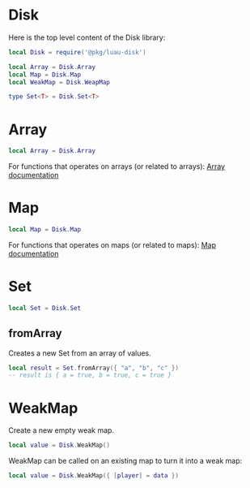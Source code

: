 # Disk

Here is the top level content of the Disk library:

```lua
local Disk = require('@pkg/luau-disk')

local Array = Disk.Array
local Map = Disk.Map
local WeakMap = Disk.WeapMap

type Set<T> = Disk.Set<T>
```

# Array

```lua
local Array = Disk.Array
```

For functions that operates on arrays (or related to arrays): [Array documentation](./Array.md)

# Map

```lua
local Map = Disk.Map
```

For functions that operates on maps (or related to maps): [Map documentation](./Map.md)

# Set

```lua
local Set = Disk.Set
```

## fromArray

Creates a new Set from an array of values.

```lua
local result = Set.fromArray({ "a", "b", "c" })
-- result is { a = true, b = true, c = true }
```

# WeakMap

Create a new empty weak map.

```lua
local value = Disk.WeakMap()
```

WeakMap can be called on an existing map to turn it into a weak map:

```lua
local value = Disk.WeakMap({ [player] = data })
```
